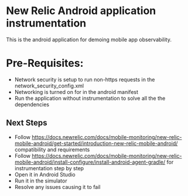 # New Relic Android application instrumentation 

This is the android application for demoing mobile app observability. 

# Pre-Requisites: 

- Network security is setup to run non-https requests in the network_security_config.xml
- Networking is turned on for in the android manifest
- Run the application without instrumentation to solve all the the dependencies 


## Next Steps
- Follow https://docs.newrelic.com/docs/mobile-monitoring/new-relic-mobile-android/get-started/introduction-new-relic-mobile-android/ compatibility and requirements 
- Follow https://docs.newrelic.com/docs/mobile-monitoring/new-relic-mobile-android/install-configure/install-android-agent-gradle/ for instrumentation step by step
- Open it in Android Studio
- Run it in the simulator
- Resolve any issues causing it to fail
